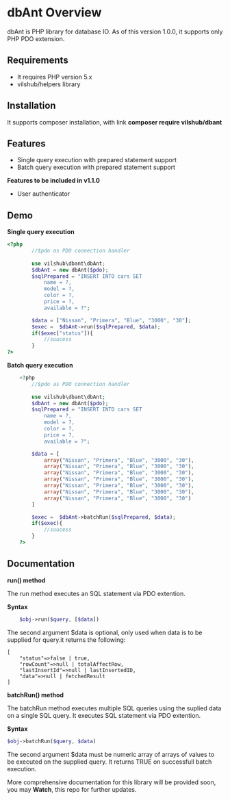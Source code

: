 # dbAnt Overview
dbAnt is PHP library for database IO. As of this version 1.0.0, it supports only PHP PDO extension.

## Requirements

- It requires PHP version 5.x
- vilshub/helpers library

## Installation
It supports composer installation, with link **composer require vilshub/dbant** 


## Features

- Single query execution with prepared statement support
- Batch query execution with prepared statement support



**Features to be included in v1.1.0**

- User authenticator

## Demo
**Single query execution**

```php
<?php
        //$pdo as PDO connection handler
        
        use vilshub\dbant\dbAnt;
        $dbAnt = new dbAnt($pdo);
        $sqlPrepared = "INSERT INTO cars SET
      	    name = ?,
            model = ?,
            color = ?,
            price = ?,
            available = ?";

        $data = ["Nissan", "Primera", "Blue", "3000", "30"];
        $exec =  $dbAnt->run($sqlPrepared, $data);
        if($exec["status"]){
            //suucess
        }
?>
```


**Batch query execution**

```php
    <?php
        //$pdo as PDO connection handler
        
        use vilshub\dbant\dbAnt;
        $dbAnt = new dbAnt($pdo);
        $sqlPrepared = "INSERT INTO cars SET
      	    name = ?,
            model = ?,
            color = ?,
            price = ?,
            available = ?";

        $data = [
            array("Nissan", "Primera", "Blue", "3000", "30"),
            array("Nissan", "Primera", "Blue", "3000", "30"),
            array("Nissan", "Primera", "Blue", "3000", "30"),
            array("Nissan", "Primera", "Blue", "3000", "30"),
            array("Nissan", "Primera", "Blue", "3000", "30"),
            array("Nissan", "Primera", "Blue", "3000", "30"),
            array("Nissan", "Primera", "Blue", "3000", "30")
        ]

        $exec =  $dbAnt->batchRun($sqlPrepared, $data);
        if($exec){
            //suucess
        }
    ?>
```




## Documentation ##

**run() method**

The run method executes an SQL statement via PDO extention.

**Syntax**

```php 
    $obj->run($query, [$data]) 
```

The second argument $data is optional, only used when data is to be supplied for query.it returns the following:

    [
        "status"=>false | true,
        "rowCount"=>null | totalAffectRow,
        "lastInsertId"=>null | lastInsertedID,
        "data"=>null | fetchedResult
    ]


**batchRun()  method**

The batchRun method executes multiple SQL queries using the suplied data on a single SQL query. It executes SQL statement via PDO extention.

**Syntax**
```php 
$obj->batchRun($query, $data)
```

The second argument $data must be numeric array of arrays of values to be executed on the supplied query. It returns TRUE on successfull batch execution.



More comprehensive documentation for this library will be provided soon, you may **Watch**, this repo for further updates.
